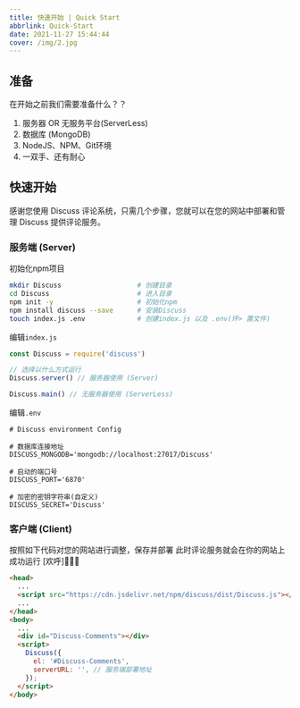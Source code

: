 ```yaml
---
title: 快速开始 | Quick Start
abbrlink: Quick-Start
date: 2021-11-27 15:44:44
cover: /img/2.jpg
---
```


## 准备

在开始之前我们需要准备什么？？
1. 服务器 OR 无服务平台(ServerLess)
2. 数据库 (MongoDB)
3. NodeJS、NPM、Git环境
4. 一双手、还有耐心

## 快速开始

感谢您使用 Discuss 评论系统，只需几个步骤，您就可以在您的网站中部署和管理 Discuss 提供评论服务。

### 服务端 (Server)

初始化npm项目

```bash
mkdir Discuss                   # 创建目录
cd Discuss                      # 进入目录
npm init -y                     # 初始化npm
npm install discuss --save      # 安装Discuss
touch index.js .env             # 创建index.js 以及 .env(环> 置文件)
```

编辑`index.js`
```js
const Discuss = require('discuss')

// 选择以什么方式运行
Discuss.server() // 服务器使用 (Server)

Discuss.main() // 无服务器使用 (ServerLess)
```
编辑`.env`
```.env
# Discuss environment Config

# 数据库连接地址
DISCUSS_MONGODB='mongodb://localhost:27017/Discuss'

# 启动的端口号
DISCUSS_PORT='6870'

# 加密的密钥字符串(自定义)
DISCUSS_SECRET='Discuss'
```

### 客户端 (Client)

按照如下代码对您的网站进行调整，保存并部署
此时评论服务就会在你的网站上成功运行 [欢呼]🎉🎉🎉

```html
<head>
  ...
  <script src="https://cdn.jsdelivr.net/npm/discuss/dist/Discuss.js"></script>
  ...
</head>
<body>
  ...
  <div id="Discuss-Comments"></div>
  <script>
    Discuss({
      el: '#Discuss-Comments',
      serverURL: '', // 服务端部署地址
    });
  </script>
</body>
```

